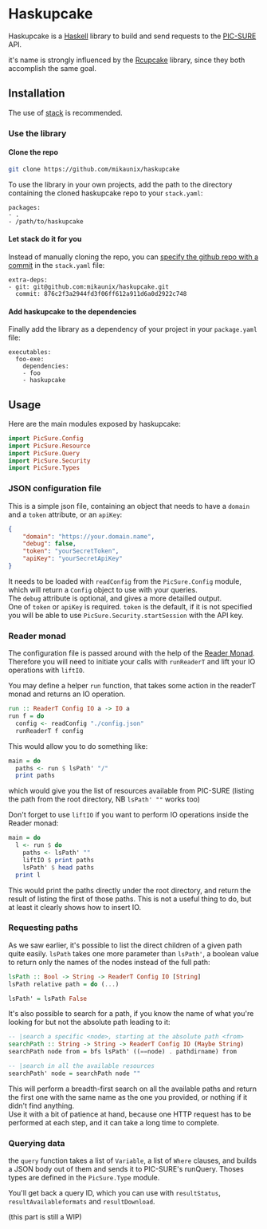 # Haskupcake

Haskupcake is a [Haskell](https://www.haskell.org/) library to build and send requests to the [PIC-SURE](http://bd2k-picsure.hms.harvard.edu/) API.

it's name is strongly influenced by the [Rcupcake](https://github.com/hms-dbmi/Rcupcake) library, since they both accomplish the same goal.

## Installation

The use of [stack](https://docs.haskellstack.org/en/stable/install_and_upgrade/) is recommended.


### Use the library

#### Clone the repo

```sh
git clone https://github.com/mikaunix/haskupcake
```

To use the library in your own projects, add the path to the directory containing the cloned haskupcake repo to your `stack.yaml`:

```
packages:
- .
- /path/to/haskupcake
```
#### Let stack do it for you

Instead of manually cloning the repo, you can [specify the github repo with a commit](https://github.com/commercialhaskell/stack/blob/master/doc/yaml_configuration.md#git-and-mercurial-repos) in the `stack.yaml` file:

```
extra-deps:
- git: git@github.com:mikaunix/haskupcake.git
  commit: 876c2f3a2944fd3f06ff612a911d6a0d2922c748
```

#### Add haskupcake to the dependencies

Finally add the library as a dependency of your project in your `package.yaml` file:

```
executables:
  foo-exe:
    dependencies:
    - foo
    - haskupcake
```

## Usage

Here are the main modules exposed by haskupcake:

```haskell
import PicSure.Config
import PicSure.Resource
import PicSure.Query
import PicSure.Security
import PicSure.Types
```

### JSON configuration file

This is a simple json file, containing an object that needs to have a `domain` and a `token` attribute, or an `apiKey`:

```json
{
	"domain": "https://your.domain.name",
	"debug": false,
	"token": "yourSecretToken",
	"apiKey": "yourSecretApiKey"
}
```

It needs to be loaded with `readConfig` from the `PicSure.Config` module, which will return a `Config` object to use with your queries.  
The `debug` attribute is optional, and gives a more detailled output.  
One of `token` or `apiKey` is required. `token` is the default, if it is not specified you will be able to use `PicSure.Security.startSession` with the API key.

### Reader monad

The configuration file is passed around with the help of the [Reader Monad](https://wiki.haskell.org/All_About_Monads#The_Reader_monad).
Therefore you will need to initiate your calls with `runReaderT` and lift your IO operations with `liftIO`.

You may define a helper `run` function, that takes some action in the readerT monad and returns an IO operation.

```haskell
run :: ReaderT Config IO a -> IO a
run f = do
  config <- readConfig "./config.json"
  runReaderT f config
```

This would allow you to do something like:

```haskell
main = do
  paths <- run $ lsPath' "/"
  print paths
```

which would give you the list of resources available from PIC-SURE (listing the path from the root directory, NB `lsPath' ""` works too)

Don't forget to use `liftIO` if you want to perform IO operations inside the Reader monad:

```haskell
main = do
  l <- run $ do
    paths <- lsPath' ""
    liftIO $ print paths
    lsPath' $ head paths
  print l
```

This would print the paths directly under the root directory, and return the result of listing the first of those paths. This is not a useful thing to do, but at least it clearly shows how to insert IO.

### Requesting paths

As we saw earlier, it's possible to list the direct children of a given path quite easily. `lsPath` takes one more parameter than `lsPath'`, a boolean value to return only the names of the nodes instead of the full path:

```haskell
lsPath :: Bool -> String -> ReaderT Config IO [String]
lsPath relative path = do (...)

lsPath' = lsPath False
```

It's also possible to search for a path, if you know the name of what you're looking for but not the absolute path leading to it:

```haskell
-- |search a specific <node>, starting at the absolute path <from>
searchPath :: String -> String -> ReaderT Config IO (Maybe String)
searchPath node from = bfs lsPath' ((==node) . pathdirname) from

-- |search in all the available resources
searchPath' node = searchPath node ""
```

This will perform a breadth-first search on all the available paths and return the first one with the same name as the one you provided, or nothing if it didn't find anything.  
Use it with a bit of patience at hand, because one HTTP request has to be performed at each step, and it can take a long time to complete.

### Querying data

the `query` function takes a list of `Variable`, a list of `Where` clauses, and builds a JSON body out of them and sends it to PIC-SURE's runQuery. Thoses types are defined in the `PicSure.Type` module.

You'll get back a query ID, which you can use with `resultStatus`, `resultAvailableformats` and `resultDownload`.

(this part is still a WIP)
